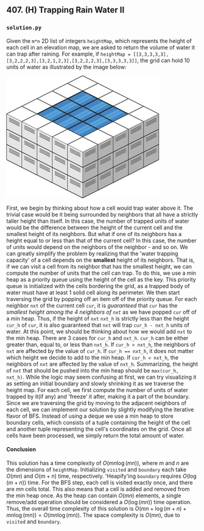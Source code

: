 ## 407. (H) Trapping Rain Water II

### `solution.py`
Given the `m*n` 2D list of integers `heightMap`, which represents the height of each cell in an elevation map, we are asked to return the volume of water it can trap after raining. For example, if `heightMap = [[3,3,3,3,3],[3,2,2,2,3],[3,2,1,2,3],[3,2,2,2,3],[3,3,3,3,3]]`, the grid can hold 10 units of water as illustrated by the image below:  

![Grid containing 10 units of water](./trap2-3d.jpg)  

First, we begin by thinking about how a cell would trap water above it. The trivial case would be it being surrounded by neighbors that all have a strictly taller height than itself. In this case, the number of trapped units of water would be the difference between the height of the current cell and the smallest height of its neighbors. But what if one of its neighbors has a height equal to or less than that of the current cell? In this case, the number of units would depend on the neighbors of the neighbor - and so on. We can greatly simplify the problem by realizing that the 'water trapping capacity' of a cell depends on the **smallest** height of its neighbors. That is, if we can visit a cell from its neighbor that has the smallest height, we can compute the number of units that the cell can trap. To do this, we use a min heap as a priority queue using the height of the cell as the key. This priority queue is initialized with the cells bordering the grid, as a trapped body of water must have at least 1 solid cell along its perimeter. We then start traversing the grid by popping off an item off of the priority queue. For each neighbor `nxt` of the current cell `cur`, it is *guaranteed* that `cur` has the *smallest height among the 4 neighbors of `nxt`* as we have popped `cur` off of a min heap. Thus, if the height of `nxt` `nxt_h` is strictly less than the height `cur_h` of `cur`, it is also guaranteed that `nxt` will trap `cur_h - nxt_h` units of water. At this point, we should be thinking about how we would add `nxt` to the min heap. There are 3 cases for `cur_h` and `nxt_h`. `cur_h` can be either greater than, equal to, or less than `nxt_h`. If `cur_h > nxt_h`, the neighbors of `nxt` are affected by the value of `cur_h`. If `cur_h == nxt_h`, it does not matter which height we decide to add to the min heap. If `cur_h < nxt_h`, the neighbors of `nxt` are affected by the value of `nxt_h`. Summarizing, the height of `nxt` that should be pushed into the min heap should be `max(cur_h, nxt_h)`. While the logic may seem confusing at first, we can try visualizing it as setting an initial boundary and slowly shrinking it as we traverse the height map. For each cell, we first compute the number of units of water trapped by it(if any) and 'freeze' it after, making it a part of the boundary. Since we are traversing the grid by moving to the adjacent neighbors of each cell, we can implement our solution by slightly modifying the iterative flavor of BFS. Instead of using a deque we use a min heap to store boundary cells, which consists of a tuple containing the height of the cell and another tuple representing the cell's coordinates on the grid. Once all cells have been processed, we simply return the total amount of water.  

#### Conclusion
This solution has a time complexity of $O(mn\log(mn))$, where $m$ and $n$ are the dimensions of `heightMap`. Initializing `visited` and `boundary` each take $O(mn)$ and $O(m+n)$ time, respectively. 'Heapify'ing `boundary` requires $O(\log(m+n))$ time. For the BFS step, each cell is visited exactly once, and there are $mn$ cells total. This also means that a cell is added and removed from the min heap once. As the heap can contain $O(mn)$ elements, a single remove/add operation should be considered a $O(\log(mn))$ time operation. Thus, the overall time complexity of this solution is $O(mn + \log(m+n) + mn\log(mn)) = O(mn\log(mn))$. The space complexity is $O(mn)$, due to `visited` and `boundary`.  
  

